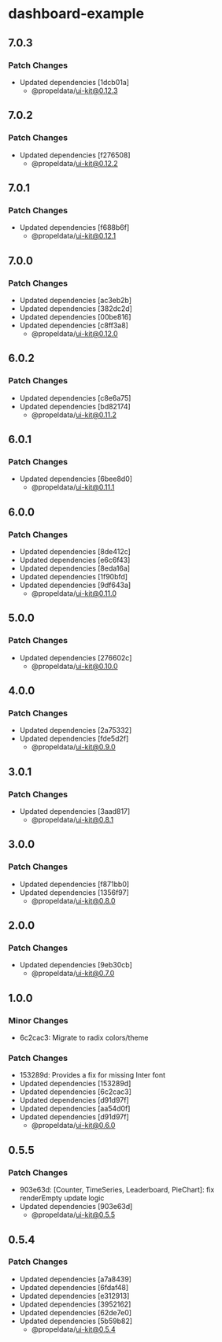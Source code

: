 # dashboard-example

## 7.0.3

### Patch Changes

- Updated dependencies [1dcb01a]
  - @propeldata/ui-kit@0.12.3

## 7.0.2

### Patch Changes

- Updated dependencies [f276508]
  - @propeldata/ui-kit@0.12.2

## 7.0.1

### Patch Changes

- Updated dependencies [f688b6f]
  - @propeldata/ui-kit@0.12.1

## 7.0.0

### Patch Changes

- Updated dependencies [ac3eb2b]
- Updated dependencies [382dc2d]
- Updated dependencies [00be816]
- Updated dependencies [c8ff3a8]
  - @propeldata/ui-kit@0.12.0

## 6.0.2

### Patch Changes

- Updated dependencies [c8e6a75]
- Updated dependencies [bd82174]
  - @propeldata/ui-kit@0.11.2

## 6.0.1

### Patch Changes

- Updated dependencies [6bee8d0]
  - @propeldata/ui-kit@0.11.1

## 6.0.0

### Patch Changes

- Updated dependencies [8de412c]
- Updated dependencies [e6c6f43]
- Updated dependencies [8eda16a]
- Updated dependencies [1f90bfd]
- Updated dependencies [9df643a]
  - @propeldata/ui-kit@0.11.0

## 5.0.0

### Patch Changes

- Updated dependencies [276602c]
  - @propeldata/ui-kit@0.10.0

## 4.0.0

### Patch Changes

- Updated dependencies [2a75332]
- Updated dependencies [fde5d2f]
  - @propeldata/ui-kit@0.9.0

## 3.0.1

### Patch Changes

- Updated dependencies [3aad817]
  - @propeldata/ui-kit@0.8.1

## 3.0.0

### Patch Changes

- Updated dependencies [f871bb0]
- Updated dependencies [1356f97]
  - @propeldata/ui-kit@0.8.0

## 2.0.0

### Patch Changes

- Updated dependencies [9eb30cb]
  - @propeldata/ui-kit@0.7.0

## 1.0.0

### Minor Changes

- 6c2cac3: Migrate to radix colors/theme

### Patch Changes

- 153289d: Provides a fix for missing Inter font
- Updated dependencies [153289d]
- Updated dependencies [6c2cac3]
- Updated dependencies [d91d97f]
- Updated dependencies [aa54d0f]
- Updated dependencies [d91d97f]
  - @propeldata/ui-kit@0.6.0

## 0.5.5

### Patch Changes

- 903e63d: [Counter, TimeSeries, Leaderboard, PieChart]: fix renderEmpty update logic
- Updated dependencies [903e63d]
  - @propeldata/ui-kit@0.5.5

## 0.5.4

### Patch Changes

- Updated dependencies [a7a8439]
- Updated dependencies [6fdaf48]
- Updated dependencies [e312913]
- Updated dependencies [3952162]
- Updated dependencies [62de7e0]
- Updated dependencies [5b59b82]
  - @propeldata/ui-kit@0.5.4

